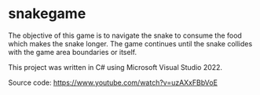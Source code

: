 # snakegame

The objective of this game is to navigate the snake to consume the food which makes the snake longer. The game continues until the snake collides with the game area boundaries or itself.

This project was written in C# using Microsoft Visual Studio 2022.

Source code: https://www.youtube.com/watch?v=uzAXxFBbVoE
